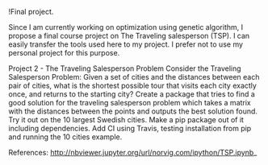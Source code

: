 !Final project.

Since I am currently working on optimization using genetic algorithm,
I propose a final course project on The Traveling salesperson (TSP). I can  easily
transfer the tools used here to my project. I prefer not to use my personal project for this purpose.


Project 2 - The Traveling Salesperson Problem
Consider the ​Traveling Salesperson Problem​:
Given a set of cities and the distances between each pair of cities, what is the shortest
possible tour that visits each city exactly once, and returns to the starting city?
Create a package that tries to find a good solution for the traveling salesperson problem which takes a matrix with the distances between the points and outputs the best solution found. Try it out on the 10 largest Swedish cities.
Make a pip package out of it including dependencies. Add CI using Travis, testing installation from pip and running the 10 cities example.
   
References: ​http://nbviewer.jupyter.org/url/norvig.com/ipython/TSP.ipynb_